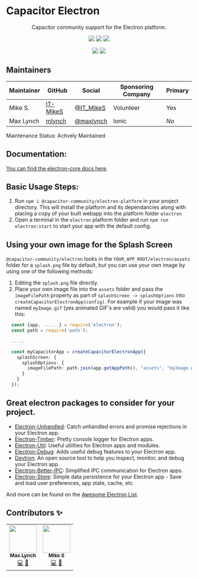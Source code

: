 # Capacitor Electron

<p align="center">
Capacitor community support for the Electron platform.
</p>
<p align="center">
  <!-- ALL-CONTRIBUTORS-BADGE:START - Do not remove or modify this section -->
<a href="#contributors"><img src="https://img.shields.io/badge/all%20contributors-2-orange?style=flat-square" /></a>
<!-- ALL-CONTRIBUTORS-BADGE:END -->
  <a href="https://www.electronjs.org/releases/stable?version=9"><img src="https://img.shields.io/badge/supported%20electron%20version-~9.0.0-blue?style=flat-square" /></a>
  <a href="https://lerna.js.org/"><img src="https://img.shields.io/badge/maintained%20with-lerna-cc00ff.svg?style=flat-square" /></a>
</p>
<p align="center">
  <a href="https://npmjs.com/package/@capacitor-community/electron-core"><img src="https://img.shields.io/npm/v/@capacitor-community/electron-core.svg?color=green&style=flat-square" /></a>
  <a href="https://npmjs.com/package/@capacitor-community/electron-core"><img src="https://img.shields.io/npm/l/@capacitor-community/electron-core.svg?color=lightgrey&style=flat-square" /></a>
</p>

## Maintainers

| Maintainer | GitHub                                  | Social                                    | Sponsoring Company | Primary |
| ---------- | --------------------------------------- | ----------------------------------------- | ------------------ | ------- |
| Mike S.    | [IT-MikeS](https://github.com/IT-MikeS) | [@IT_MikeS](https://twitter.com/IT_MikeS) | Volunteer          | Yes     |
| Max Lynch  | [mlynch](https://github.com/mlynch)     | [@maxlynch](https://twitter.com/maxlynch) | Ionic              | _No_    |

Maintenance Status: Actively Maintained

## Documentation:

[You can find the electron-core docs here](https://github.com/capacitor-community/electron/blob/master/DOCS.md).

## Basic Usage Steps:

1. Run `npm i @capacitor-community/electron-platform` in your project directory. This will install the platform and its dependancies along with placing a copy of your built webapp into the platform folder `electron`
2. Open a terminal in the `electron` platform folder and run `npm run electron:start` to start your app with the default config.

## Using your own image for the Splash Screen

`@capacitor-community/electron` looks in the `YOUR_APP_ROOT/electron/assets` folder for a `splash.png` file by default, but you can use your own image by using one of the following methods:

1. Editing the `splash.png` file directly.
2. Place your own image file into the `assets` folder and pass the `imageFilePath` property as part of `splashScreen -> splashOptions` into `createCapacitorElectronApp(config)`. For example if your image was named `myImage.gif` (yes animated GIF's are valid) you would pass it like this:

```typescript
  const {app, ......} = require('electron');
  const path = require('path');

  .....

  const myCapacitorApp = createCapacitorElectronApp({
    splashScreen: {
      splashOptions: {
        imageFilePath: path.join(app.getAppPath(), "assets", "myImage.gif")
      }
    }
  });
```

## Great electron packages to consider for your project.

- [Electron-Unhandled](https://github.com/sindresorhus/electron-unhandled): Catch unhandled errors and promise rejections in your Electron app.
- [Electron-Timber](https://github.com/sindresorhus/electron-timber): Pretty console logger for Electron apps.
- [Electron-Util](https://github.com/sindresorhus/electron-util): Useful utilities for Electron apps and modules.
- [Electron-Debug](https://github.com/sindresorhus/electron-debug): Adds useful debug features to your Electron app.
- [Devtron](https://www.electronjs.org/devtron): An open source tool to help you inspect, monitor, and debug your Electron app.
- [Electron-Better-IPC](https://github.com/sindresorhus/electron-better-ipc): Simplified IPC communication for Electron apps.
- [Electron-Store](https://github.com/sindresorhus/electron-store): Simple data persistence for your Electron app - Save and load user preferences, app state, cache, etc

And more can be found on the [Awesome Electron List](https://github.com/sindresorhus/awesome-electron).

## Contributors ✨

<!-- ALL-CONTRIBUTORS-LIST:START - Do not remove or modify this section -->
<!-- prettier-ignore-start -->
<!-- markdownlint-disable -->
<table>
  <tr>
    <td align="center"><a href="http://ionicframework.com/"><img src="https://avatars3.githubusercontent.com/u/11214?v=4" width="75px;" alt=""/><br /><sub><b>Max Lynch</b></sub></a><br /><a href="https://github.com/mlynch/@capacitor-community/electron/commits?author=mlynch" title="Code">💻</a> <a href="https://github.com/mlynch/@capacitor-community/electron/commits?author=mlynch" title="Documentation">📖</a></td>
    <td align="center"><a href="https://github.com/IT-MikeS"><img src="https://avatars0.githubusercontent.com/u/20338451?v=4" width="75px;" alt=""/><br /><sub><b>Mike S</b></sub></a><br /><a href="https://github.com/mlynch/@capacitor-community/electron/commits?author=IT-MikeS" title="Code">💻</a> <a href="https://github.com/mlynch/@capacitor-community/electron/commits?author=IT-MikeS" title="Documentation">📖</a></td>
  </tr>
</table>

<!-- markdownlint-enable -->
<!-- prettier-ignore-end -->

<!-- ALL-CONTRIBUTORS-LIST:END -->
